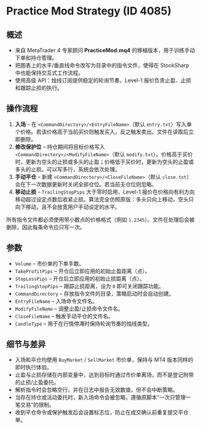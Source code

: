 # Practice Mod Strategy (ID 4085)

## 概述
- 来自 MetaTrader 4 专家顾问 **PracticeMod.mq4** 的移植版本，用于训练手动下单和持仓管理。
- 把图表上的水平/垂直线命令改写为目录中的指令文件，使得在 StockSharp 中也能保持交互式工作流程。
- 使用高级 API：烛线订阅提供稳定的轮询节奏，Level-1 报价负责止盈、止损和跟踪止损的执行。

## 操作流程
1. **入场** – 在 `<CommandDirectory>/<EntryFileName>`（默认 `entry.txt`）写入单个价格。若该价格高于当前买价则触发买入，反之触发卖出。文件在读取后立即删除。
2. **修改保护位** – 持仓期间将目标价格写入 `<CommandDirectory>/<ModifyFileName>`（默认 `modify.txt`）。价格高于买价时，更新为空头的止损或多头的止盈；价格低于买价时，更新为空头的止盈或多头的止损。可以写多行，系统会依次处理。
3. **手动平仓** – 新建 `<CommandDirectory>/<CloseFileName>`（默认 `close.txt`）会在下一次数据更新时关闭全部仓位。若当前无仓位则忽略。
4. **移动止损** – `TrailingStopPips` 大于零时启用，Level-1 报价在价格向有利方向移动超过设定点数后收紧止损。算法完全仿照原版：多头只向上移动，空头只向下移动，且不会放宽用户手动设定的水平。

所有指令文件都必须使用带小数点的价格格式（例如 `1.2345`）。文件在处理后会被删除，因此每条命令应只写一次。

## 参数
- `Volume` – 市价单的下单手数。
- `TakeProfitPips` – 开仓后立即应用的初始止盈距离（点）。
- `StopLossPips` – 开仓后立即应用的初始止损距离（点）。
- `TrailingStopPips` – 跟踪止损距离，设为 `0` 即可关闭跟踪功能。
- `CommandDirectory` – 存放指令文件的目录，策略启动时会自动创建。
- `EntryFileName` – 入场命令文件名。
- `ModifyFileName` – 调整止盈/止损命令文件名。
- `CloseFileName` – 触发手动平仓的文件名。
- `CandleType` – 用于在行情停滞时保持轮询节奏的烛线类型。

## 细节与差异
- 入场和平仓均使用 `BuyMarket` / `SellMarket` 市价单，保持与 MT4 版本同样的即时执行体验。
- 止盈与止损存储在内部变量中，达到目标时通过市价单离场，而不是登记附带的止损/止盈委托。
- 解析指令时会忽略空行，并在日志中报告无效数值，但不会中断策略。
- 当存在持仓或活动委托时，新入场命令会被忽略，遵循原脚本“一次只管理一笔交易”的限制。
- 收到平仓命令或保护触发后会设置标志位，防止在成交确认前重复提交平仓单。
